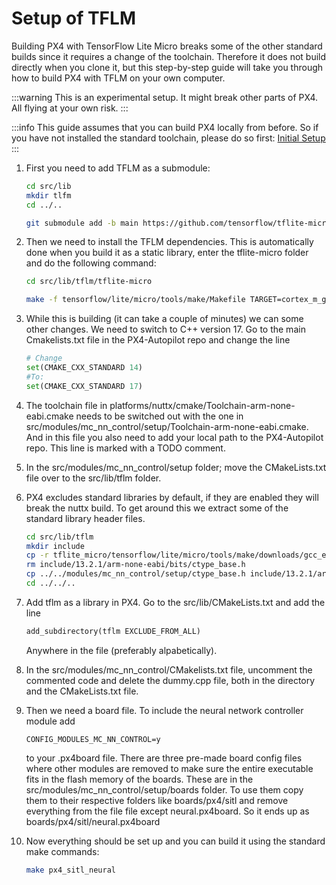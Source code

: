 # Setup of TFLM

Building PX4 with TensorFlow Lite Micro breaks some of the other standard builds since it requires a change of the toolchain. Therefore it does not build directly when you clone it, but this step-by-step guide will take you through how to build PX4 with TFLM on your own computer.

:::warning
This is an experimental setup. It might break other parts of PX4. All flying at your own risk.
:::

:::info
This guide assumes that you can build PX4 locally from before. So if you have not installed the standard toolchain, please do so first: [Initial Setup](../dev_setup/config_initial.md)
:::

1. First you need to add TFLM as a submodule:

	```sh
	cd src/lib
	mkdir tlfm
	cd ../..
	```
	```sh
	git submodule add -b main https://github.com/tensorflow/tflite-micro.git src/lib/tflm
	```

1. Then we need to install the TFLM dependencies. This is automatically done when you build it as a static library, enter the tflite-micro folder and do the following command:

	```sh
	cd src/lib/tflm/tflite-micro
	```
	```sh
	make -f tensorflow/lite/micro/tools/make/Makefile TARGET=cortex_m_generic TARGET_ARCH=cortex-m7 microlite
	```

1. While this is building (it can take a couple of minutes) we can some other changes. We need to switch to C++ version 17. Go to the main Cmakelists.txt file in the PX4-Autopilot repo and change the line

	```python
	# Change
	set(CMAKE_CXX_STANDARD 14)
	#To:
	set(CMAKE_CXX_STANDARD 17)
	```

1. The toolchain file in platforms/nuttx/cmake/Toolchain-arm-none-eabi.cmake needs to be switched out with the one in src/modules/mc_nn_control/setup/Toolchain-arm-none-eabi.cmake. And in this file you also need to add your local path to the PX4-Autopilot repo. This line is marked with a TODO comment.

1. In the src/modules/mc_nn_control/setup folder; move the CMakeLists.txt file over to the src/lib/tflm folder.

1. PX4 excludes standard libraries by default, if they are enabled they will break the nuttx build. To get around this we extract some of the standard library header files.
	```sh
	cd src/lib/tflm
	mkdir include
	cp -r tflite_micro/tensorflow/lite/micro/tools/make/downloads/gcc_embedded/arm-none-eabi/include/c++/13.2.1/ include
	rm include/13.2.1/arm-none-eabi/bits/ctype_base.h
	cp ../../modules/mc_nn_control/setup/ctype_base.h include/13.2.1/arm-none-eabi/bits/
	cd ../../..
	```

1. Add tflm as a library in PX4. Go to the src/lib/CMakeLists.txt and add the line

	```python
	add_subdirectory(tflm EXCLUDE_FROM_ALL)
	```

	Anywhere in the file (preferably alpabetically).


1. In the src/modules/mc_nn_control/CMakelists.txt file, uncomment the commented code and delete the dummy.cpp file, both in the directory and the CMakeLists.txt file.

1. Then we need a board file. To include the neural network controller module add

	```
	CONFIG_MODULES_MC_NN_CONTROL=y
	```

	to your .px4board file. There are three pre-made board config files where other modules are removed to make sure the entire executable fits in the flash memory of the boards. These are in the src/modules/mc_nn_control/setup/boards folder. To use them copy them to their respective folders like boards/px4/sitl and remove everything from the file file except neural.px4board. So it ends up as boards/px4/sitl/neural.px4board

1. Now everything should be set up and you can build it using the standard make commands:

	```sh
	make px4_sitl_neural
	```
